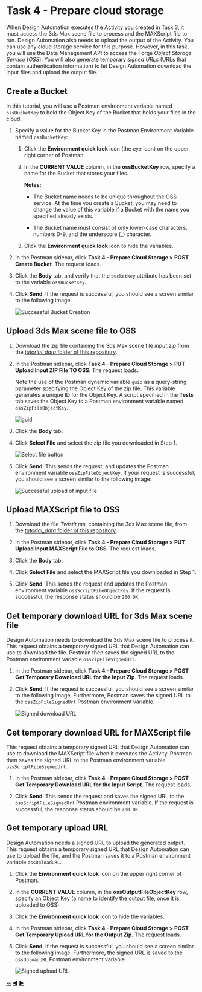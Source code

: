 # Task 4 - Prepare cloud storage

When Design Automation executes the Activity you created in Task 3, it must access the 3ds Max scene file to process and the MAXScript file to run. Design Automation also needs to upload the output of the Activity. You can use any cloud storage service for this purpose. However, in this task, you will use the Data Management API to access the Forge *Object Storage Service* (*OSS*). You will also generate temporary *signed URLs* (URLs that contain authentication information) to let Design Automation download the input files and upload the output file.

## Create a Bucket

In this tutorial, you will use a Postman environment variable named `ossBucketKey` to hold the Object Key of the Bucket that holds your files in the cloud.

1. Specify a value for the Bucket Key in the Postman Environment Variable named `ossBucketKey`:

    1. Click the **Environment quick look** icon (the eye icon) on the upper right corner of Postman.

    2. In the **CURRENT VALUE** column, in the **ossBucketKey** row, specify a name for the Bucket that stores your files.

        **Notes:**  
        - The Bucket name needs to be unique throughout the OSS service. At the time you create a Bucket, you may need to change the value of this variable if a Bucket with the name you specified already exists.

        - The Bucket name must consist of only lower-case characters, numbers 0-9, and the underscore (_) character.

    3. Click the **Environment quick look** icon to hide the variables.

4. In the Postman sidebar, click **Task 4 - Prepare Cloud Storage > POST Create Bucket**. The request loads.

5. Click the **Body** tab, and verify that the `bucketkey` attribute has been set to the variable `ossBucketKey`.

5. Click **Send**. If the request is successful, you should see a screen similar to the following image.

    ![Successful Bucket Creation](../images/task4-sucessfull_bucket_creation.png "Successful Bucket Creation")

## Upload 3ds Max scene file to OSS

1. Download the zip file containing the 3ds Max scene file *input.zip* from the [*tutorial_data* folder of this repository](../tutorial_data).

2. In the Postman sidebar, click **Task 4 - Prepare Cloud Storage > PUT Upload Input ZIP File TO OSS**. The request loads.

    Note the use of the Postman dynamic variable `guid` as a query-string parameter specifying the Object Key of the zip file. This variable generates a unique ID for the Object Key. A script specified in the **Tests** tab saves the Object Key to a Postman environment variable named `ossZipFileObjectKey`.

    ![guid](../images/task4-guid.png "guid")

3. Click the **Body** tab.

4. Click **Select File** and select the zip file you downloaded in Step 1.

    ![Select file button](../images/task4-select_files_button.png "Select file button")

5. Click **Send**. This sends the request, and updates the Postman environment variable `ossZipFileObjectKey`. If your request is successful, you should see a screen similar to the following image:

    ![Successful upload of input file](../images/task4-successful_upload.png "Successful upload of input file")

## Upload MAXScript file to OSS

1. Download the file *Twistit.ms*, containing the 3ds Max scene file, from the [*tutorial_data* folder of this repository](../tutorial_data).

2. In the Postman sidebar, click **Task 4 - Prepare Cloud Storage > PUT Upload Input MAXScript File to OSS**. The request loads.

3. Click the **Body** tab.

4. Click **Select File** and select the MAXScript file you downloaded in Step 1.

5. Click **Send**. This sends the request and updates the Postman environment variable `ossScriptFileObjectKey`. If the request is successful, the response status should be `200 OK`.

## Get temporary download URL for 3ds Max scene file

Design Automation needs to download the 3ds Max scene file to process it. This request obtains a temporary signed URL that Design Automation can use to download the file. Postman then saves the signed URL to the Postman environment variable `ossZipFileSignedUrl`.

1. In the Postman sidebar, click **Task 4 - Prepare Cloud Storage > POST Get Temporary Download URL for the Input Zip**. The request loads.

2. Click **Send**. If the request is successful, you should see a screen similar to the following image. Furthermore, Postman saves the signed URL to the `ossZipFileSignedUrl` Postman environment variable.

    ![Signed download URL](../images/task4-signed_downloadurl.png "Signed download URL")

## Get temporary download URL for MAXScript file

This request obtains a temporary signed URL that Design Automation can use to download the MAXScript file when it executes the Activity. Postman then saves the signed URL to the Postman environment variable `ossScriptFileSignedUrl`.

1. In the Postman sidebar, click **Task 4 - Prepare Cloud Storage > POST Get Temporary Download URL for the Input Script**. The request loads.

2. Click **Send**. This sends the request and saves the signed URL to the `ossScriptFileSignedUrl` Postman environment variable. If the request is successful, the response status should be `200 OK`.

## Get temporary upload URL

Design Automation needs a signed URL to upload the generated output. This request obtains a temporary signed URL that Design Automation can use to upload the file, and the Postman saves it to a Postman environment variable `ossUploadURL`.

1. Click the **Environment quick look** icon on the upper right corner of Postman.

2. In the **CURRENT VALUE** column, in the **ossOutputFileObjectKey** row, specify an Object Key (a name to identify the output file, once it is uploaded to OSS).

3. Click the **Environment quick look** icon to hide the variables.

4. In the Postman sidebar, click **Task 4 - Prepare Cloud Storage > POST Get Temporary Upload URL for the Output Zip**. The request loads.

5. Click **Send**. If the request is successful, you should see a screen similar to the following image. Furthermore, the signed URL is saved to the `ossUploadURL` Postman environment variable.

    ![Signed upload URL](../images/task4-signed_uploadurl.png "Signed upload URL")

[:rewind:](../readme.md "readme.md") [:arrow_backward:](task-3.md "Previous task") [:arrow_forward:](task-5.md "Next task")
